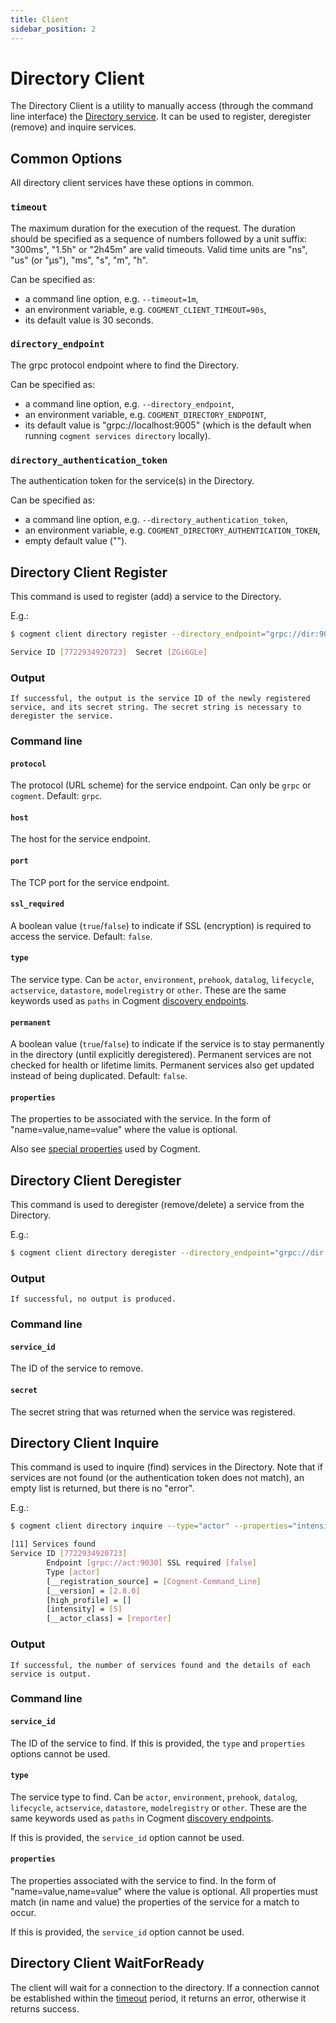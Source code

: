 ```yaml
---
title: Client
sidebar_position: 2
---
```


# Directory Client

The Directory Client is a utility to manually access (through the command line interface) the [Directory service](./directory-server.md). It can be used to register, deregister (remove) and inquire services.

## Common Options

All directory client services have these options in common.

### `timeout`

The maximum duration for the execution of the request. The duration should be specified as a sequence of numbers followed by a unit suffix: "300ms", "1.5h" or "2h45m" are valid timeouts. Valid time units are "ns", "us" (or "µs"), "ms", "s", "m", "h".

Can be specified as:

-   a command line option, e.g. `--timeout=1m`,
-   an environment variable, e.g. `COGMENT_CLIENT_TIMEOUT=90s`,
-   its default value is 30 seconds.

### `directory_endpoint`

The grpc protocol endpoint where to find the Directory.

Can be specified as:

-   a command line option, e.g. `--directory_endpoint`,
-   an environment variable, e.g. `COGMENT_DIRECTORY_ENDPOINT`,
-   its default value is "grpc://localhost:9005" (which is the default when running `cogment services directory` locally).

### `directory_authentication_token`

The authentication token for the service(s) in the Directory.

Can be specified as:

-   a command line option, e.g. `--directory_authentication_token`,
-   an environment variable, e.g. `COGMENT_DIRECTORY_AUTHENTICATION_TOKEN`,
-   empty default value ("").

## Directory Client Register

This command is used to register (add) a service to the Directory.

E.g.:

```bash
$ cogment client directory register --directory_endpoint="grpc://dir:9005" --host="act" --port=9030 --type="actor" --properties="__actor_class=reporter,intensity=5,high_profile"

Service ID [7722934920723]  Secret [ZGi6GLe]
```

### Output

    If successful, the output is the service ID of the newly registered service, and its secret string. The secret string is necessary to deregister the service.

### Command line

#### `protocol`

The protocol (URL scheme) for the service endpoint. Can only be `grpc` or `cogment`. Default: `grpc`.

#### `host`

The host for the service endpoint.

#### `port`

The TCP port for the service endpoint.

#### `ssl_required`

A boolean value (`true`/`false`) to indicate if SSL (encryption) is required to access the service. Default: `false`.

#### `type`

The service type. Can be `actor`, `environment`, `prehook`, `datalog`, `lifecycle`, `actservice`, `datastore`, `modelregistry` or `other`.
These are the same keywords used as `paths` in Cogment [discovery endpoints](../../parameters.md#discovery-path).

#### `permanent`

A boolean value (`true`/`false`) to indicate if the service is to stay permanently in the directory (until explicitly deregistered). Permanent services are not checked for health or lifetime limits. Permanent services also get updated instead of being duplicated. Default: `false`.

#### `properties`

The properties to be associated with the service. In the form of "name=value,name=value" where the value is optional.

Also see [special properties](../../parameters.md#discover-host) used by Cogment.

## Directory Client Deregister

This command is used to deregister (remove/delete) a service from the Directory.

E.g.:

```bash
$ cogment client directory deregister --directory_endpoint="grpc://dir:9005" --service_id=7722934920723 --secret="ZGi6GLe"
```

### Output

    If successful, no output is produced.

### Command line

#### `service_id`

The ID of the service to remove.

#### `secret`

The secret string that was returned when the service was registered.

## Directory Client Inquire

This command is used to inquire (find) services in the Directory. Note that if services are not found (or the authentication token does not match), an empty list is returned, but there is no "error".

E.g.:

```bash
$ cogment client directory inquire --type="actor" --properties="intensity=5,high_profile"

[11] Services found
Service ID [7722934920723]
        Endpoint [grpc://act:9030] SSL required [false]
        Type [actor]
        [__registration_source] = [Cogment-Command_Line]
        [__version] = [2.8.0]
        [high_profile] = []
        [intensity] = [5]
        [__actor_class] = [reporter]
```

### Output

    If successful, the number of services found and the details of each service is output.

### Command line

#### `service_id`

The ID of the service to find. If this is provided, the `type` and `properties` options cannot be used.

#### `type`

The service type to find. Can be `actor`, `environment`, `prehook`, `datalog`, `lifecycle`, `actservice`, `datastore`, `modelregistry` or `other`.
These are the same keywords used as `paths` in Cogment [discovery endpoints](../../parameters.md#discovery-path).

If this is provided, the `service_id` option cannot be used.

#### `properties`

The properties associated with the service to find. In the form of "name=value,name=value" where the value is optional. All properties must match (in name and value) the properties of the service for a match to occur.

If this is provided, the `service_id` option cannot be used.

## Directory Client WaitForReady

The client will wait for a connection to the directory.
If a connection cannot be established within the [timeout](#timeout) period, it returns an error, otherwise it returns success.
